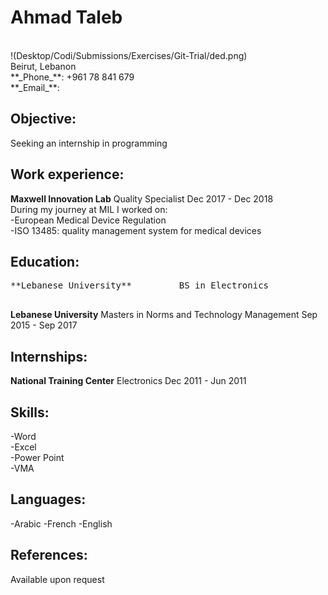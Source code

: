 # **Ahmad Taleb**

<br>
!(Desktop/Codi/Submissions/Exercises/Git-Trial/ded.png)
<br>
Beirut, Lebanon<br>
**_Phone_**: +961 78 841 679<br>
**_Email_**: <ahmedmtaleb.23@gmail.com><br>

## **Objective:**

Seeking an internship in programming<br>

## **Work experience:**

**Maxwell Innovation Lab** Quality Specialist Dec 2017 - Dec 2018<br>
During my journey at MIL I worked on: <br>
-European Medical Device Regulation<br>
-ISO 13485: quality management system for medical devices<br>

## **Education:**

<pre>
**Lebanese University**         BS in Electronics                                Sep 2009 - Sep 2012<br>
</pre>

**Lebanese University** Masters in Norms and Technology Management Sep 2015 - Sep 2017<br>

## **Internships:**

**National Training Center** Electronics Dec 2011 - Jun 2011<br>

## **Skills:**

-Word <br>
-Excel <br>
-Power Point <br>
-VMA<br>

## **Languages:**

-Arabic
-French
-English

## **References:**

Available upon request
